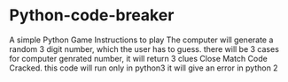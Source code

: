 # Python-code-breaker
A simple Python Game
Instructions to play
The computer will generate a random 3 digit number, which the user has to guess.
there will be 3 cases for computer genrated number, it will return 3 clues Close Match Code Cracked.
this code will run only in python3 it will give an error in python 2
